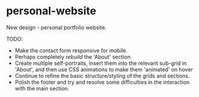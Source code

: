 # personal-website

New design - personal portfolio website.

TODO:

- Make the contact form responsive for mobile.
- Perhaps completely *rebuild* the 'About' section
- Create multiple self-portraits, insert them into the relevant sub-grid in 'About', and then use CSS animations to make them 'animated' on hover
- Continue to refine the basic structure/styling of the grids and sections.
- Polish the footer and try and resolve some difficulties in the interaction with the main section.